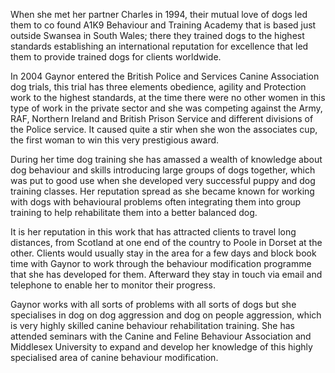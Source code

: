 When she met her partner Charles in 1994, their mutual love of dogs led them to co found A1K9 Behaviour and Training Academy that is based just outside Swansea in South Wales; there they trained dogs to the highest standards establishing an international reputation for excellence that led them to provide trained dogs for clients worldwide.

In 2004 Gaynor entered the British Police and Services Canine Association dog trials, this trial has three elements obedience, agility and Protection work to the highest standards, at the time there were no other women in this type of work in the private sector and she was competing against the Army, RAF, Northern Ireland and British Prison Service and different divisions of the Police service. It caused quite a stir when she won the associates cup, the first woman to win this very prestigious award.

During her time dog training she has amassed a wealth of knowledge about dog behaviour and skills introducing large groups of dogs together, which was put to good use when she developed very successful puppy and dog training classes. Her reputation spread as she became known for working with dogs with behavioural problems often integrating them into group training to help rehabilitate them into a better balanced dog.

It is her reputation in this work that has attracted clients to travel long distances, from Scotland at one end of the country to Poole in Dorset at the other. Clients would usually stay in the area for a few days and block book time with Gaynor to work through the behaviour modification programme that she has developed for them. Afterward they stay in touch via email and telephone to enable her to monitor their progress.

Gaynor works with all sorts of problems with all sorts of dogs but she specialises in dog on dog aggression and dog on people aggression, which is very highly skilled canine behaviour rehabilitation training. She has attended seminars with the Canine and Feline Behaviour Association and Middlesex University to expand and develop her knowledge of this highly specialised area of canine behaviour modification.
